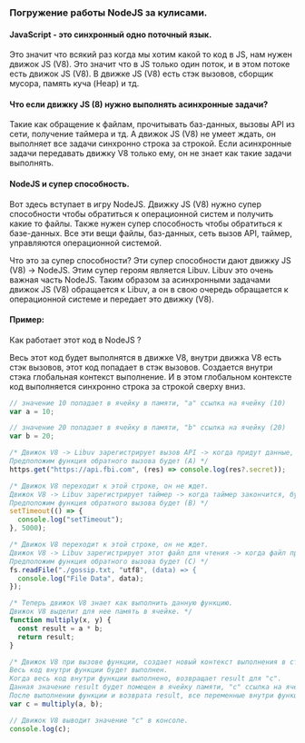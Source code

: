 ### Погружение работы NodeJS за кулисами.

#### JavaScript - это синхронный одно поточный язык.

Это значит что всякий раз когда мы хотим какой то код в JS,
нам нужен движок JS (V8).
Это значит что в JS только один поток, и в этом потоке есть движок JS (V8).
В движке JS (V8) есть стэк вызовов, сборщик мусора, память куча (Heap) и тд.

#### Что если движку JS (8) нужно выполнять асинхронные задачи?

Такие как обращение к файлам, прочитывать баз-данных, вызовы API из сети,
получение таймера и тд.
А движок JS (V8) не умеет ждать, он выполняет все задачи синхронно строка за строкой.
Если асинхронные задачи передавать движку V8 только ему, он не знает как такие задачи выполнять.

#### NodeJS и супер способность.

Вот здесь вступает в игру NodeJS.
Движку JS (V8) нужно супер способности чтобы обратиться к операционной систем и получить какие то файлы.
Также нужен супер способность чтобы обратиться к базе-данных.
Все эти вещи файлы, баз-данных, сеть вызов API, таймер, управляются
операционной системой.

Что это за супер способности?
Эти супер способности дают движку JS (V8) -> NodeJS.
Этим супер героям является Libuv.
Libuv это очень важная часть NodeJS.
Таким образом за асинхронными задачами движок JS (V8) обращается к Libuv,
а он в свою очередь обращается к операционной системе и передает это движку (V8).

#### Пример:

Как работает этот код в NodeJS ?

Весь этот код будет выполнятся в движке V8,
внутри движка V8 есть стэк вызовов, этот код попадает в стэк вызовов.
Создается внутри стэка глобальная контекст выполнение.
И в этом глобальном контексте код выполняется синхронно
строка за строкой сверху вниз.

```javascript
// значение 10 попадает в ячейку в памяти, "a" ссылка на ячейку (10)
var a = 10;

// значение 20 попадает в ячейку в памяти, "b" ссылка на ячейку (20)
var b = 20;

/* Движок V8 -> Libuv зарегистрирует вызов API -> когда придут данные, будет передан функция обратного вызова движку V8 и будет выполнен.
Предположим функция обратного вызова будет (A) */
https.get("https://api.fbi.com", (res) => console.log(res?.secret));

/* Движок V8 переходит к этой строке, он не ждет.
Движок V8 -> Libuv зарегистрирует таймер -> когда таймер закончится, будет передан функция обратного вызова движку V8 и будет выполнен.
Предположим функция обратного вызова будет (B) */
setTimeout(() => {
  console.log("setTimeout");
}, 5000);

/* Движок V8 переходит к этой строке, он не ждет.
Движок V8 -> Libuv зарегистрирует этот файл для чтения -> когда файл прочитан,будет передан функция обратного вызова движку V8 и будет выполнен.
Предположим функция обратного вызова будет (С) */
fs.readFile("./gossip.txt, "utf8", (data) => {
  console.log("File Data", data);
});

/* Теперь движок V8 знает как выполнить данную функцию.
Движок V8 выделит для нее память в ячейке. */
function multiply(x, y) {
  const result = a * b;
  return result;
}

/* Движок V8 при вызове функции, создает новый контекст выполнения в стэке.
Весь код внутри функции будет выполнен.
Когда весь код внутри функции выполнено, возвращает result для "c".
Данная значение result будет помещен в ячейку памяти, "c" ссылка на ячейку.
После выполнении функции и возврата result, все переменные внутри функции будут удалены сборщиком мусора, и сам контекст выполнения функции будет удалено из стэка. */
var c = multiply(a, b);

// Движок V8 выводит значение "c" в консоле.
console.log(c);

```

